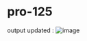 # pro-125
output updated : 
![image](https://user-images.githubusercontent.com/63299443/200905190-6aa1de4d-074b-425c-9d9f-de8d8f6ca95f.png)
